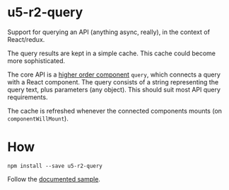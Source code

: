 # u5-r2-query

Support for querying an API (anything async, really), in the context of
React/redux.

The query results are kept in a simple cache. This cache could become more
sophisticated.

The core API is a [higher order
component](https://facebook.github.io/react/docs/higher-order-components.html)
`query`, which connects a query with a React component. The query consists of a
string representing the query text, plus parameters (any object). This should
suit most API query requirements.

The cache is refreshed whenever the connected components mounts (on
`componentWillMount`).

# How

```
npm install --save u5-r2-query
```

Follow the [documented sample](./sample/index.js).
